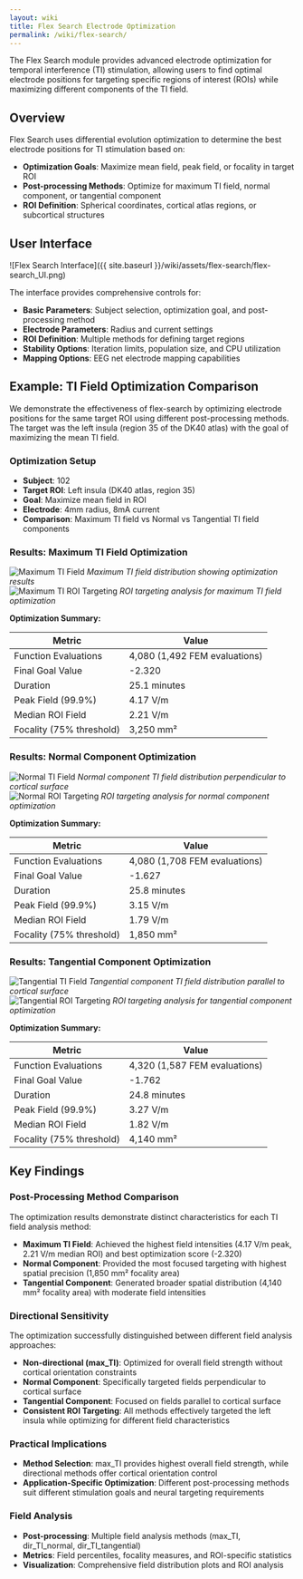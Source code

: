 ```yaml
---
layout: wiki
title: Flex Search Electrode Optimization
permalink: /wiki/flex-search/
---
```


The Flex Search module provides advanced electrode optimization for temporal interference (TI) stimulation, allowing users to find optimal electrode positions for targeting specific regions of interest (ROIs) while maximizing different components of the TI field.

## Overview

Flex Search uses differential evolution optimization to determine the best electrode positions for TI stimulation based on:
- **Optimization Goals**: Maximize mean field, peak field, or focality in target ROI
- **Post-processing Methods**: Optimize for maximum TI field, normal component, or tangential component
- **ROI Definition**: Spherical coordinates, cortical atlas regions, or subcortical structures

## User Interface

![Flex Search Interface]({{ site.baseurl }}/wiki/assets/flex-search/flex-search_UI.png)

The interface provides comprehensive controls for:
- **Basic Parameters**: Subject selection, optimization goal, and post-processing method
- **Electrode Parameters**: Radius and current settings
- **ROI Definition**: Multiple methods for defining target regions
- **Stability Options**: Iteration limits, population size, and CPU utilization
- **Mapping Options**: EEG net electrode mapping capabilities

## Example: TI Field Optimization Comparison

We demonstrate the effectiveness of flex-search by optimizing electrode positions for the same target ROI using different post-processing methods. The target was the left insula (region 35 of the DK40 atlas) with the goal of maximizing the mean TI field.

### Optimization Setup
- **Subject**: 102
- **Target ROI**: Left insula (DK40 atlas, region 35)
- **Goal**: Maximize mean field in ROI
- **Electrode**: 4mm radius, 8mA current
- **Comparison**: Maximum TI field vs Normal vs Tangential TI field components

### Results: Maximum TI Field Optimization

<div class="image-row">
  <div class="image-container">
    <img src="{{ site.baseurl }}/wiki/assets/flex-search/max_TI_field.png" alt="Maximum TI Field">
    <em>Maximum TI field distribution showing optimization results</em>
  </div>
  <div class="image-container">
    <img src="{{ site.baseurl }}/wiki/assets/flex-search/max_TI_ROI.png" alt="Maximum TI ROI Targeting">
    <em>ROI targeting analysis for maximum TI field optimization</em>
  </div>
</div>

**Optimization Summary:**

| Metric | Value |
|--------|--------|
| Function Evaluations | 4,080 (1,492 FEM evaluations) |
| Final Goal Value | -2.320 |
| Duration | 25.1 minutes |
| Peak Field (99.9%) | 4.17 V/m |
| Median ROI Field | 2.21 V/m |
| Focality (75% threshold) | 3,250 mm² |

### Results: Normal Component Optimization

<div class="image-row">
  <div class="image-container">
    <img src="{{ site.baseurl }}/wiki/assets/flex-search/Normal_field.png" alt="Normal TI Field">
    <em>Normal component TI field distribution perpendicular to cortical surface</em>
  </div>
  <div class="image-container">
    <img src="{{ site.baseurl }}/wiki/assets/flex-search/normal_ROI.png" alt="Normal ROI Targeting">
    <em>ROI targeting analysis for normal component optimization</em>
  </div>
</div>

**Optimization Summary:**

| Metric | Value |
|--------|--------|
| Function Evaluations | 4,080 (1,708 FEM evaluations) |
| Final Goal Value | -1.627 |
| Duration | 25.8 minutes |
| Peak Field (99.9%) | 3.15 V/m |
| Median ROI Field | 1.79 V/m |
| Focality (75% threshold) | 1,850 mm² |

### Results: Tangential Component Optimization

<div class="image-row">
  <div class="image-container">
    <img src="{{ site.baseurl }}/wiki/assets/flex-search/tangent_field.png" alt="Tangential TI Field">
    <em>Tangential component TI field distribution parallel to cortical surface</em>
  </div>
  <div class="image-container">
    <img src="{{ site.baseurl }}/wiki/assets/flex-search/tangent_ROI.png" alt="Tangential ROI Targeting">
    <em>ROI targeting analysis for tangential component optimization</em>
  </div>
</div>

**Optimization Summary:**

| Metric | Value |
|--------|--------|
| Function Evaluations | 4,320 (1,587 FEM evaluations) |
| Final Goal Value | -1.762 |
| Duration | 24.8 minutes |
| Peak Field (99.9%) | 3.27 V/m |
| Median ROI Field | 1.82 V/m |
| Focality (75% threshold) | 4,140 mm² |

## Key Findings

### Post-Processing Method Comparison
The optimization results demonstrate distinct characteristics for each TI field analysis method:

- **Maximum TI Field**: Achieved the highest field intensities (4.17 V/m peak, 2.21 V/m median ROI) and best optimization score (-2.320)
- **Normal Component**: Provided the most focused targeting with highest spatial precision (1,850 mm² focality area)
- **Tangential Component**: Generated broader spatial distribution (4,140 mm² focality area) with moderate field intensities

### Directional Sensitivity
The optimization successfully distinguished between different field analysis approaches:
- **Non-directional (max_TI)**: Optimized for overall field strength without cortical orientation constraints
- **Normal Component**: Specifically targeted fields perpendicular to cortical surface
- **Tangential Component**: Focused on fields parallel to cortical surface
- **Consistent ROI Targeting**: All methods effectively targeted the left insula while optimizing for different field characteristics

### Practical Implications
- **Method Selection**: max_TI provides highest overall field strength, while directional methods offer cortical orientation control
- **Application-Specific Optimization**: Different post-processing methods suit different stimulation goals and neural targeting requirements

### Field Analysis
- **Post-processing**: Multiple field analysis methods (max_TI, dir_TI_normal, dir_TI_tangential)
- **Metrics**: Field percentiles, focality measures, and ROI-specific statistics
- **Visualization**: Comprehensive field distribution plots and ROI analysis
